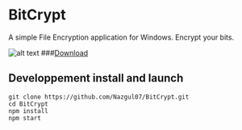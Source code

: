 # BitCrypt
A simple File Encryption application for Windows. Encrypt your bits.

![alt text](https://raw.githubusercontent.com/Nazgul07/BitCrypt/master/Screenshot.PNG "ScreenShot")
###[Download](https://github.com/Nazgul07/BitCrypt/releases)

## Developpement install and launch
```
git clone https://github.com/Nazgul07/BitCrypt.git
cd BitCrypt
npm install
npm start
```